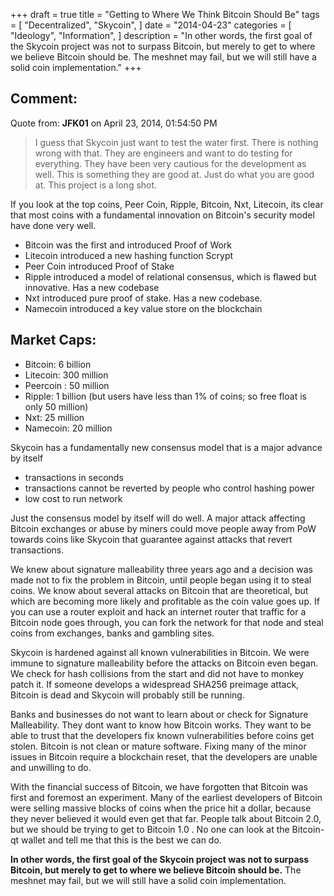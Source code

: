 +++
draft = true
title = "Getting to Where We Think Bitcoin Should Be"
tags = [
    "Decentralized",
    "Skycoin",
]
date = "2014-04-23"
categories = [
    "Ideology",
    "Information",
]
description = "In other words, the first goal of the Skycoin project was not to surpass Bitcoin, but merely to get to where we believe Bitcoin should be. The meshnet may fail, but we will still have a solid coin implementation."
+++

## Comment:
Quote from: **JFK01** on April 23, 2014, 01:54:50 PM

>I guess that Skycoin just want to test the water first. There is nothing wrong with that. They are engineers and want to do testing for everything. They have been very cautious for the development as well. This is something they are good at. Just do what you are good at. This project is a long shot.

If you look at the top coins, Peer Coin, Ripple, Bitcoin, Nxt, Litecoin, its clear that most coins with a fundamental innovation on Bitcoin's security model have done very well.

- Bitcoin was the first and introduced Proof of Work
- Litecoin introduced a new hashing function Scrypt
- Peer Coin introduced Proof of Stake
- Ripple introduced a model of relational consensus, which is flawed but innovative. Has a new codebase
- Nxt introduced pure proof of stake. Has a new codebase.
- Namecoin introduced a key value store on the blockchain

## Market Caps:
- Bitcoin: 6 billion
- Litecoin: 300 million
- Peercoin : 50 million
- Ripple: 1 billion (but users have less than 1% of coins; so free float is only 50 million)
- Nxt: 25 million
- Namecoin: 20 million

Skycoin has a fundamentally new consensus model that is a major advance by itself
- transactions in seconds
- transactions cannot be reverted by people who control hashing power
- low cost to run network

Just the consensus model by itself will do well. A major attack affecting Bitcoin exchanges or abuse by miners could move people away from PoW towards coins like Skycoin that guarantee against attacks that revert transactions.

We knew about signature malleability three years ago and a decision was made not to fix the problem in Bitcoin, until people began using it to steal coins. We know about several attacks on Bitcoin that are theoretical, but which are becoming more likely and profitable as the coin value goes up. If you can use a router exploit and hack an internet router that traffic for a Bitcoin node goes through, you can fork the network for that node and steal coins from exchanges, banks and gambling sites.

Skycoin is hardened against all known vulnerabilities in Bitcoin. We were immune to signature malleability before the attacks on Bitcoin even began. We check for hash collisions from the start and did not have to monkey patch it. If someone develops a widespread SHA256 preimage attack, Bitcoin is dead and Skycoin will probably still be running.

Banks and businesses do not want to learn about or check for Signature Malleability. They dont want to know how Bitcoin works. They want to be able to trust that the developers fix known vulnerabilities before coins get stolen. Bitcoin is not clean or mature software. Fixing many of the minor issues in Bitcoin require a blockchain reset, that the developers are unable and unwilling to do.

With the financial success of Bitcoin, we have forgotten that Bitcoin was first and foremost an experiment. Many of the earliest developers of Bitcoin were selling massive blocks of coins when the price hit a dollar, because they never believed it would even get that far. People talk about Bitcoin 2.0, but we should be trying to get to Bitcoin 1.0 . No one can look at the Bitcoin-qt wallet and tell me that this is the best we can do.

**In other words, the first goal of the Skycoin project was not to surpass Bitcoin, but merely to get to where we believe Bitcoin should be.** The meshnet may fail, but we will still have a solid coin implementation.
